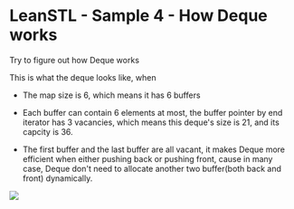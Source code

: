 # LeanSTL - Sample 4 - How Deque works

Try to figure out how Deque works

This is what the deque looks like, when

* The map size is 6, which means it has 6 buffers

* Each buffer can contain 6 elements at most, the buffer pointer by end iterator has 3 vacancies, which means this deque's size is 21, and its capcity is 36.

* The first buffer and the last buffer are all vacant, it makes Deque more efficient when either pushing back or pushing front, cause in many case, Deque don't need to allocate another two buffer(both back and front) dynamically.


![](https://raw.githubusercontent.com/Jameeeees/STL-Tutorial/master/Sample4-How_Deque_works/deque.png)

